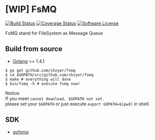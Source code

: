 # [WIP] FsMQ

[![Build Status](https://travis-ci.org/chzyer/fsmq.svg?branch=master)](https://travis-ci.org/chzyer/fsmq)
[![Coverage Status](https://coveralls.io/repos/chzyer/fsmq/badge.svg?branch=master)](https://coveralls.io/github/chzyer/fsmq?branch=master)
[![Software License](https://img.shields.io/badge/license-MIT-brightgreen.svg)](LICENSE.md)

FsMQ stand for FileSystem as Message Queue

## Build from source

* [Golang](https://golang.org/dl/) >= 1.4.1

```{shell}
$ go get github.com/chzyer/fsmq
$ cd $GOPATH/src/github.com/chzyer/fsmq
$ make # everything will done
$ bin/fsmq -h # execute fsmq now!
```

Notice:  
If you meet `cannot download, $GOPATH not set.`  
please set your `$GOPATH` or just execute `export GOPATH=$(pwd)` in shell.

## SDK

* [gofsmq](https://github.com/chzyer/gofsmq)
